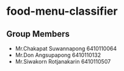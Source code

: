 # food-menu-classifier

## Group Members

- Mr.Chakapat Suwannapong   6410110064
- Mr.Don Angsupapong        6410110132
- Mr.Siwakorn Rotjanakarin  6410110507
